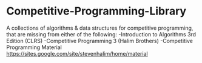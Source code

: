 # Competitive-Programming-Library
A collections of algorithms & data structures for competitive programming, 
that are missing from either of the following:
-Introduction to Algorithms 3rd Edition (CLRS)
-Competitive Programming 3 (Halim Brothers)
-Competitive Programming Material https://sites.google.com/site/stevenhalim/home/material 



